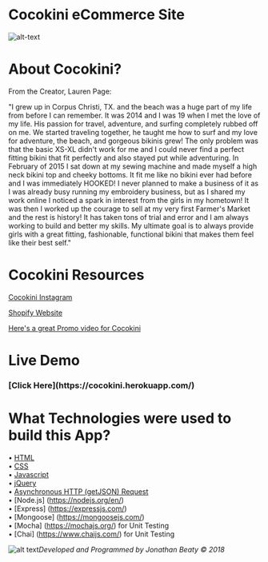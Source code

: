 # Cocokini eCommerce Site

![alt-text](https://c1.staticflickr.com/5/4839/30850860227_6861444594_b.jpg)

# About Cocokini?

From the Creator, Lauren Page: 

"I grew up in Corpus Christi, TX. and the beach was a huge part of my life from before I can remember. It was 2014 and I was 19 when I met the love of my life. His passion for travel, adventure, and surfing completely rubbed off on me. We started traveling together, he taught me how to surf and my love for adventure, the beach, and gorgeous bikinis grew! The only problem was that the basic XS-XL didn't work for me and I could never find a perfect fitting bikini that fit perfectly and also stayed put while adventuring. In February of 2015 I sat down at my sewing machine and made myself a high neck bikini top and cheeky bottoms. It fit me like no bikini ever had before and I was immediately HOOKED! I never planned to make a business of it as I was already busy running my embroidery business, but as I shared my work online I noticed a spark in interest from the girls in my hometown! It was then I worked up the courage to sell at my very first Farmer's Market and the rest is history! It has taken tons of trial and error and I am always working to build and better my skills. My ultimate goal is to always provide girls with a great fitting, fashionable, functional bikini that makes them feel like their best self."

# Cocokini Resources

[Cocokini Instagram](https://www.instagram.com/cocokini_/)

[Shopify Website](https://www.cocokinisurf.com/)

[Here's a great Promo video for Cocokini](https://youtu.be/D3iFi1Apwck)

# Live Demo

<h3> [Click Here](https://cocokini.herokuapp.com/) </H3>

# What Technologies were used to build this App? 
• [HTML](https://developer.mozilla.org/en-US/docs/Web/HTML)</br>
• [CSS](https://developer.mozilla.org/en-US/docs/Web/CSS)</br>
• [Javascript](https://www.javascript.com/)</br>
• [jQuery](https://jquery.com/)</br>
• [Asynchronous HTTP (getJSON) Request](https://api.jquery.com/jquery.getjson/)</br> 
• [Node.js] (https://nodejs.org/en/) </br> 
• [Express] (https://expressjs.com/) </br> 
• [Mongoose] (https://mongoosejs.com/) </br> 
• [Mocha] (https://mochajs.org/) for Unit Testing</br> 
• [Chai] (https://www.chaijs.com/) for Unit Testing</br> 

![alt text](https://c1.staticflickr.com/1/904/41897000462_f1efd4ffbc_t.jpg)<i>Developed and Programmed by Jonathan Beaty &copy; 2018</i>


